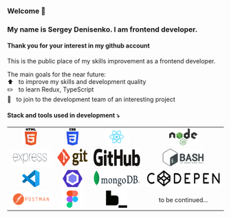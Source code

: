 ### Welcome 👋
### My name is Sergey Denisenko. I am frontend developer.

#### Thank you for your interest in my github account
<!--
Это публичное место моего развития как фронтэнд разработчика. 

Основные цели на ближайшее время:  
:arrow_up: &nbsp; повысить свой уровень и качество разработки  
:pencil2: &nbsp; bpexbnm Redux, TypeScript  
:muscle: &nbsp; к команде разработчиков интересного проекта  
-->
This is the public place of my skills improvement as a frontend developer.

The main goals for the near future:  
:arrow_up: &nbsp; to improve my skills and development quality  
:pencil2: &nbsp; to learn Redux, TypeScript  
:muscle: &nbsp; to join to the development team of an interesting project  


<!--
Stack and tools used in development:  
:white_check_mark: &nbsp; HTML  
:white_check_mark: &nbsp; CSS  
:white_check_mark: &nbsp; JS  
:white_check_mark: &nbsp; React  
:white_check_mark: &nbsp; Node.js  
:white_check_mark: &nbsp; express.js  
:white_check_mark: &nbsp; Git  
:white_check_mark: &nbsp; GitHub  
:white_check_mark: &nbsp; Bash  
:white_check_mark: &nbsp; Visual Studio Code  
:white_check_mark: &nbsp; ESLint  
:white_check_mark: &nbsp; Mongo DB  
:white_check_mark: &nbsp; Postman  
:white_check_mark: &nbsp; CodePen  
:white_check_mark: &nbsp; Figma  
-->

#### Stack and tools used in development :arrow_heading_down:
<table>
  <tr>
    <td style="pointer-events:none" align="center"><img src="./images/HTML5_logo_and_wordmark.svg" height="40px" alt="HTML"></td>
    <td align="center"><img src="./images/CSS3_logo_and_wordmark.svg" height="40px" alt="CSS"></td>
    <td align="center"><img src="./images/React-icon.svg" height="40px" alt="React"></td>
    <td align="center"><img src="./images/Node.js_logo.svg" height="40px" alt="Node.js"></td>
  </tr>
  <tr>
    <td align="center"><img src="./images/Expressjs.png" height="40px" alt="Express.js"></td>
    <td align="center"><img src="./images/Git-logo.svg" height="40px" alt="Git"></td>
    <td align="center"><img src="./images/GitHub_logo_2013.svg" height="40px" alt="GitHub"></td>
    <td align="center"><img src="./images/Gnu-bash-logo.svg" height="40px" alt="Bash"></td>
  </tr>
  <tr>
    <td align="center"><img src="./images/Visual_Studio_Code_1.35_icon.svg" height="40px" alt="Visual Studio Code"></td>
    <td align="center"><img src="./images/ESLint_logo.svg" height="40px" alt="ESLint"></td>
    <td align="center"><img src="./images/MongoDB_Logo.svg" height="40px" alt="MongoDB"></td>
    <td align="center"><img src="./images/Codepen-Black-Large.png" height="40px" alt="Codepen"></td>
  </tr>
  <tr>
    <td align="center"><img src="./images/Postman_logo.png" height="40px" alt="Postman"></td>
    <td align="center"><img src="./images/Figma-1-logo.png" height="40px" alt="Figma"></td>
    <td align="center"><img src="./images/Logo_BEM.png" height="40px" alt="BEM"></td>
    <td align="center">to be continued...</td>
  </tr>
</table>

<!--
| <img src="./images/HTML5_logo_and_wordmark.svg" height="40px" alt="HTML"> | <img src="./images/CSS3_logo_and_wordmark.svg" height="40px" alt="CSS"> | <img src="./images/React-icon.svg" height="40px" alt="React"> | <img src="./images/Node.js_logo.svg" height="40px" alt="Node.js"> |
| - | - | - | - |
| <img src="./images/Expressjs.png" height="40px" alt="Express.js"> | <img src="./images/Git-logo.svg" height="40px" alt="Git"> | <img src="./images/GitHub_logo_2013.svg" height="40px" alt="GitHub"> | <img src="./images/Gnu-bash-logo.svg" height="40px" alt="Bash"> |
| <p style="display: block; margin: 0 auto"><img src="./images/Visual_Studio_Code_1.35_icon.svg" height="40px" alt="Visual Studio Code"></p> | <img src="./images/ESLint_logo.svg" height="40px" alt="ESLint"> | <img src="./images/MongoDB_Logo.svg" height="40px" alt="MongoDB"> | <img src="./images/Codepen-Black-Large.png" height="40px" alt="Codepen"> |
| <img src="./images/Postman_logo.png" height="40px" alt="Postman">  | <img src="./images/Figma-1-logo.png" height="40px" alt="Figma"> | - | to be continued... |

| HTML | CSS | JS | React | Node.js | express.js |
| - | - | - | - | - | - |
| Git | GitHub | Bash | Visual Studio Code | ESLint | ESLint|
-->

<!--
**Sergey-Denisenko/Sergey-Denisenko** is a ✨ _special_ ✨ repository because its `README.md` (this file) appears on your GitHub profile.

Here are some ideas to get you started:

- 🔭 I’m currently working on ...
- 🌱 I’m currently learning ...
- 👯 I’m looking to collaborate on ...
- 🤔 I’m looking for help with ...
- 💬 Ask me about ...
- 📫 How to reach me: ...
- 😄 Pronouns: ...
- ⚡ Fun fact: ...
-->
